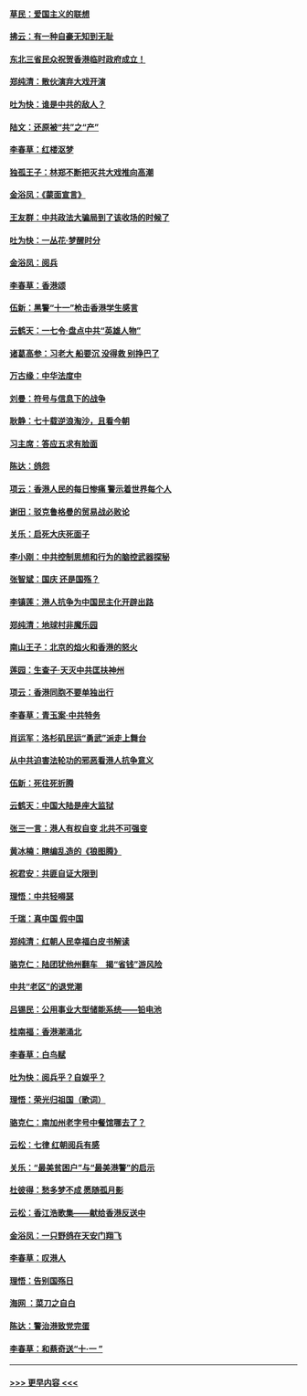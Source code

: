 #### [草民：爱国主义的联想](../pages/nsc993/n11572333.md?t=10070111) 
#### [拂云：有一种自豪无知到无耻](../pages/nsc993/n11572006.md?t=10070111) 
#### [东北三省民众祝贺香港临时政府成立！](../pages/nsc993/n11571215.md?t=10070111) 
#### [郑纯清：散伙演弃大戏开演](../pages/nsc993/n11570826.md?t=10070111) 
#### [吐为快：谁是中共的敌人？](../pages/nsc993/n11570817.md?t=10070111) 
#### [陆文：还原被“共”之“产”](../pages/nsc993/n11570798.md?t=10070111) 
#### [李春草：红楼沤梦](../pages/nsc993/n11569673.md?t=10070111) 
#### [独孤王子：林郑不断把灭共大戏推向高潮](../pages/nsc993/n11569381.md?t=10070111) 
#### [金浴凤：《蒙面宣言》](../pages/nsc993/n11569368.md?t=10070111) 
#### [王友群：中共政法大骗局到了该收场的时候了](../pages/nsc993/n11568940.md?t=10070111) 
#### [吐为快：一丛花‧梦醒时分](../pages/nsc993/n11567491.md?t=10070111) 
#### [金浴凤：阅兵](../pages/nsc993/n11567454.md?t=10070111) 
#### [李春草：香港颂](../pages/nsc993/n11567444.md?t=10070111) 
#### [伍新：黑警“十一”枪击香港学生感言](../pages/nsc993/n11567426.md?t=10070111) 
#### [云鹤天：一七令‧盘点中共“英雄人物”](../pages/nsc993/n11567091.md?t=10070111) 
#### [诸葛高参：习老大 船要沉 没得救 别挣巴了](../pages/nsc993/n11566976.md?t=10070111) 
#### [万古缘：中华法度中](../pages/nsc993/n11566726.md?t=10070111) 
#### [刘曼：符号与信息下的战争](../pages/nsc993/n11564655.md?t=10070111) 
#### [耿静：七十载逆浪淘沙，且看今朝](../pages/nsc993/n11564520.md?t=10070111) 
#### [习主席：答应五求有脸面](../pages/nsc993/n11563953.md?t=10070111) 
#### [陈达：鸽怨](../pages/nsc993/n11561879.md?t=10070111) 
#### [项云：香港人民的每日惨痛  警示着世界每个人](../pages/nsc993/n11559273.md?t=10070111) 
#### [谢田：驳克鲁格曼的贸易战必败论](../pages/nsc993/n11555840.md?t=10070111) 
#### [关乐：启死大庆死面子](../pages/nsc993/n11556823.md?t=10070111) 
#### [李小刚：中共控制思想和行为的脑控武器探秘](../pages/nsc993/n11556776.md?t=10070111) 
#### [张智斌：国庆  还是国殇？](../pages/nsc993/n11556617.md?t=10070111) 
#### [李镇莲：港人抗争为中国民主化开辟出路](../pages/nsc993/n11556570.md?t=10070111) 
#### [郑纯清：地球村非魔乐园](../pages/nsc993/n11555415.md?t=10070111) 
#### [南山王子：北京的焰火和香港的怒火](../pages/nsc993/n11555318.md?t=10070111) 
#### [莲园：生查子·天灭中共匡扶神州](../pages/nsc993/n11555302.md?t=10070111) 
#### [项云：香港同胞不要单独出行](../pages/nsc993/n11555276.md?t=10070111) 
#### [李春草：青玉案‧中共特务](../pages/nsc993/n11552356.md?t=10070111) 
#### [肖运军：洛杉矶民运“勇武”派走上舞台](../pages/nsc993/n11551595.md?t=10070111) 
#### [从中共迫害法轮功的邪恶看港人抗争意义](../pages/nsc993/n11540858.md?t=10070111) 
#### [伍新：死往死折腾](../pages/nsc993/n11550174.md?t=10070111) 
#### [云鹤天：中国大陆是座大监狱](../pages/nsc993/n11550155.md?t=10070111) 
#### [张三一言：港人有权自变 北共不可强变](../pages/nsc993/n11550132.md?t=10070111) 
#### [黄冰楠：瞎编乱造的《狼图腾》](../pages/nsc993/n11550082.md?t=10070111) 
#### [祝君安：共匪自证大限到](../pages/nsc993/n11550041.md?t=10070111) 
#### [理悟：中共轻嘚瑟](../pages/nsc993/n11547978.md?t=10070111) 
#### [千瑞：真中国 假中国](../pages/nsc993/n11547865.md?t=10070111) 
#### [郑纯清：红朝人民幸福白皮书解读](../pages/nsc993/n11547499.md?t=10070111) 
#### [骆克仁：陆团犹他州翻车　揭“省钱”游风险](../pages/nsc993/n11546977.md?t=10070111) 
#### [中共“老区”的退党潮](../pages/nsc993/n11545995.md?t=10070111) 
#### [吕锡民：公用事业大型储能系统——铅电池](../pages/nsc993/n11545701.md?t=10070111) 
#### [桂南福：香港潮涌北](../pages/nsc993/n11545682.md?t=10070111) 
#### [李春草：白鸟赋](../pages/nsc993/n11545663.md?t=10070111) 
#### [吐为快：阅兵乎？自娱乎？](../pages/nsc993/n11545625.md?t=10070111) 
#### [理悟：荣光归祖国（歌词）](../pages/nsc993/n11545616.md?t=10070111) 
#### [骆克仁：南加州老字号中餐馆哪去了？](../pages/nsc993/n11545120.md?t=10070111) 
#### [云松：七律 红朝阅兵有感](../pages/nsc993/n11542394.md?t=10070111) 
#### [关乐：“最美贫困户”与“最美港警”的启示](../pages/nsc993/n11542252.md?t=10070111) 
#### [杜彼得：愁多梦不成 愿随孤月影](../pages/nsc993/n11540296.md?t=10070111) 
#### [云松：香江浩歌集——献给香港反送中](../pages/nsc993/n11540149.md?t=10070111) 
#### [金浴凤：一只野鸽在天安门翔飞](../pages/nsc993/n11540280.md?t=10070111) 
#### [李春草：叹港人](../pages/nsc993/n11540119.md?t=10070111) 
#### [理悟：告别国殇日](../pages/nsc993/n11539610.md?t=10070111) 
#### [海网 ：菜刀之自白](../pages/nsc993/n11539597.md?t=10070111) 
#### [陈达：警治港致党完蛋](../pages/nsc993/n11538127.md?t=10070111) 
#### [李春草：和蔡奇送“十·一 ”](../pages/nsc993/n11537810.md?t=10070111) 

----
#### [ >>> 更早内容 <<< ](../indexes/nsc993-earlier.md)
